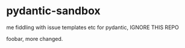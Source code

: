 # pydantic-sandbox

me fiddling with issue templates etc for pydantic, IGNORE THIS REPO


foobar, more changed.
